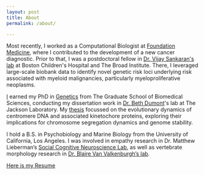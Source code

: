 ```yaml
---
layout: post
title: About
permalink: /about/

---
```


Most recently, I worked as a Computational Biologist at [Foundation Medicine](https://www.foundationmedicine.com/info/detail/our-story), where I contributed to the development of a new cancer diagnostic. Prior to that, I was a postdoctoral fellow in [Dr. Vijay Sankaran's lab](https://www.bloodgenes.org/) at  Boston Children's Hospital and The Broad Institute. There, I leveraged large-scale biobank data to identify novel genetic risk loci underlying risk associated with myeloid malignancies, particularly myeloproliferative neoplasms. 

[I](https://now.tufts.edu/2023/05/01/uma-arora-gsbs23) earned my PhD in [Genetics](https://gsbs.tufts.edu/academics/basic-science-phd-programs/mammalian-genetics-jax) from The Graduate School of Biomedical Sciences, conducting my dissertation work in [Dr. Beth Dumont](https://www.jax.org/research-and-faculty/faculty/beth-dumont)'s lab at The Jackson Laboratory. My [thesis](https://www.proquest.com/openview/f98d21182232df1e636236a765855d6d/1?pq-origsite=gscholar&cbl=18750&diss=y) focussed on the evolutionary dynamics of centromere DNA and associated kinetochore proteins, exploring their implications for chromosome segregation dynamics and genome stability. 

I hold a B.S. in Psychobiology and Marine Biology from the University of California, Los Angeles. I was involved in empathy research in Dr. Matthew Lieberman’s [Social Cognitive Neuroscience Lab](https://www.uclascnlab.com/), as well as vertebrate morphology research in [Dr. Blaire Van Valkenburgh’s lab](https://sites.lifesci.ucla.edu/eeb-vanvalkenburgh/blaire/). 

[Here is my Resume](assets/Arora_Resume_website.pdf)
